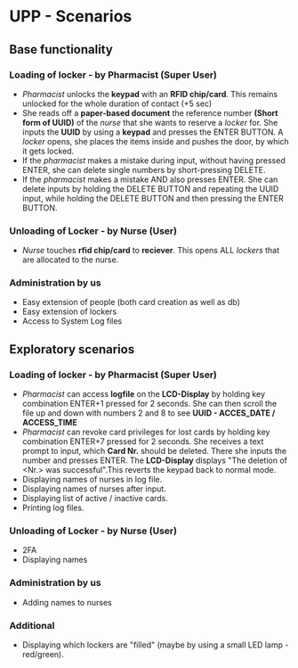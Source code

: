 # UPP - Scenarios
## Base functionality
### Loading of locker - by Pharmacist (Super User)
- _Pharmacist_ unlocks the **keypad** with an **RFID chip/card**. This remains unlocked for the whole duration of contact (+5 sec)
- She reads off a **paper-based document** the reference number **(Short form of UUID)** of the _nurse_ that she wants to reserve a _locker_ for. She inputs the **UUID** by using a **keypad** and presses the ENTER BUTTON. A _locker_ opens, she places the items inside and pushes the door, by which it gets locked. 
- If the _pharmacist_ makes a mistake during input, without having pressed ENTER, she can delete single numbers by short-pressing DELETE.
- If the _pharmacist_ makes a mistake AND also presses ENTER. She can delete inputs by holding the DELETE BUTTON and repeating the UUID input, while holding the DELETE BUTTON and then pressing the ENTER BUTTON. 

### Unloading of Locker - by Nurse (User)
- _Nurse_ touches **rfid chip/card** to **reciever**. This opens ALL _lockers_ that are allocated to the nurse. 
### Administration by us
- Easy extension of people (both card creation as well as db) 
- Easy extension of lockers
- Access to System Log files

## Exploratory scenarios
### Loading of locker - by Pharmacist (Super User)
- _Pharmacist_ can access **logfile** on the **LCD-Display** by holding key combination ENTER+1 pressed for 2 seconds. She can then scroll the file up and down with numbers 2 and 8 to see **UUID - ACCES_DATE / ACCESS_TIME** 
- _Pharmacist_ can revoke card privileges for lost cards by holding key combination ENTER+7 pressed for 2 seconds. She receives a text prompt to input, which **Card Nr.** should be deleted. There she inputs the number and presses ENTER. The **LCD-Display** displays "The deletion of <Nr.> was successful".This reverts the keypad back to normal mode. 
- Displaying names of nurses in log file.
- Displaying names of nurses after input. 
- Displaying list of active / inactive cards.
- Printing log files. 
### Unloading of Locker - by Nurse (User)
- 2FA
- Displaying names
### Administration by us
- Adding names to nurses
### Additional
- Displaying which lockers are "filled" (maybe by using a small LED lamp - red/green). 
